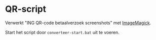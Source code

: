 # QR-script
Verwerkt "ING QR-code betaalverzoek screenshots" met [ImageMagick](https://imagemagick.org/).

Start het script door <code>converteer-start.bat</code> uit te voeren.
